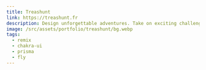 ```yaml
---
title: Treashunt
link: https://treashunt.fr
description: Design unforgettable adventures. Take on exciting challenges.
image: /src/assets/portfolio/treashunt/bg.webp
tags:
  - remix
  - chakra-ui
  - prisma
  - fly
---
```

